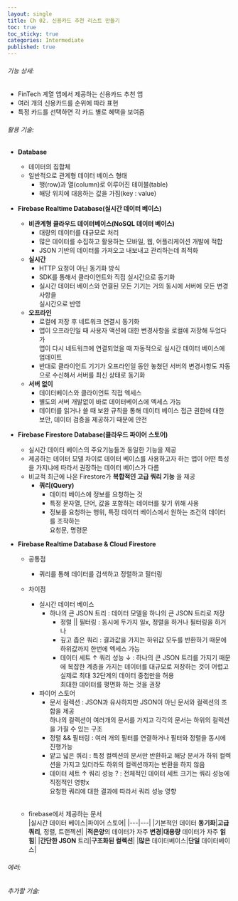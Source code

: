 ```yaml
---
layout: single
title: Ch 02. 신용카드 추천 리스트 만들기
toc: true
toc_sticky: true
categories: Intermediate
published: true
---
```


###### 기능 상세:
- FinTech 계열 앱에서 제공하는 신용카드 추천 앱
- 여러 개의 신용카드를 순위에 따라 표현
- 특정 카드를 선택하면 각 카드 별로 혜택을 보여줌

###### 활용 기술:
- **Database**
  - 데이터의 집합체
  - 일반적으로 관계형 데이터 베이스 형태
    - 행(row)과 열(column)로 이루어진 테이블(table)
    - 해당 위치에 대응하는 값을 가짐(key : value)
- **Firebase Realtime Database(실시간 데이터 베이스)**
  - **비관계형 클라우드 데이터베이스(NoSQL 데이터 베이스)**
    - 대량의 데이터를 대규모로 처리
    - 많은 데이터를 수집하고 활용하는 모바일, 웹, 어플리케이션 개발에 적합
    - JSON 기반의 데이터를 가져오고 내보내고 관리하는데 최적화
  - **실시간**
    - HTTP 요청이 아닌 동기화 방식
    - SDK를 통해서 클라이언트와 직접 실시간으로 동기화
    - 실시간 데이터 베이스와 연결된 모든 기기는 거의 동시에 서버에 모든 변경사항을<br/>실시간으로 반영
  - **오프라인**
    - 로컬에 저장 후 네트워크 연결시 동기화
    - 앱이 오프라인일 때 사용자 액션에 대한 변경사항을 로컬에 저장해 두었다가<br/>앱이 다시 네트워크에 연결되었을 때 자동적으로 실시간 데이터 베이스에 업데이트
    - 반대로 클라이언트 기기가 오프라인일 동안 놓쳤던 서버의 변경사항도 자동으로 수신해서 서버를 최신 상태로 동기화
  - **서버 없이**
    - 데이터베이스와 클라이언트 직접 엑세스
    - 별도의 서버 개발없이 바로 데이터베이스에 엑세스 가능
    - 데이터를 읽거나 쓸 때 보완 규칙을 통해 데이터 베이스 접근 권한에 대한 보안, 데이터 검증을 제공하기 때문에 안전
- **Firebase Firestore Database(클라우드 파이어 스토어)**
  - 실시간 데이터 베이스의 주요기능들과 동일한 기능을 제공
  - 제공하는 데이터 모델 차이로 데이터 베이스를 사용하고자 하는 앱이 어떤 특성을 가지냐에 따라서 권장하는 데이터 베이스가 다름
  - 비교적 최근에 나온 Firestore가 **복합적인 고급 쿼리 기능** 을 제공
     - **쿼리(Query)**
		  - 데이터 베이스에 정보를 요청하는 것
		  - 특정 문자열, 단어, 값을 포함하는 데이터를 찾기 위해 사용
		  - 정보를 요청하는 행위, 특정 데이터 베이스에서 원하는 조건의 데이터를 조작하는<br/>요청문, 명령문

- **Firebase Realtime Database & Cloud Firestore**
  - 공통점
  	- 쿼리를 통해 데이터를 검색하고 정렬하고 필터링 
  - 차이점
  	- 실시간 데이터 베이스
  		- 하나의 큰 JSON 트리
  		   : 데이터 모델을 하나의 큰 JSON 트리로 저장
  	     	- 정렬 || 필터링
  		   : 동시에 두가지 일x, 정렬을 하거나 필터링을 하거나
          	- 깊고 좁은 쿼리
  		   : 결과값을 가지는 하위값 모두를 반환하기 때문에 하위값까지 한번에 엑세스 가능	  
         	- 데이터 세트 ↑ 쿼리 성능 ↓
                   : 하나의 큰 JSON 트리를 가지기 때문에 복잡한 계층을 가지는 데이터를 대규모로 저장하는 것이 어렵고 실제로 최대 32단계의 데이터 중첩만을 허용<br/>
                  최대한 데이터를 평면화 하는 것을 권장
  	- 파이어 스토어
  		- 문서 컬렉션
  		  : JSON과 유사하지만 JSON이 아닌 문서와 컬렉션의 조합을 제공<br/>
		  하나의 컬렉션이 여러개의 문서를 가지고 각각의 문서는 하위의 컬렉션을 가질 수 있는 구조
  		- 정렬 && 필터링
  		  : 여러 개의 필터를 연결하거나 필터와 정렬을 동시에 진행가능
  		- 얕고 넓은 쿼리
  		  : 특정 컬렉션의 문서만 반환하고 해당 문서가 하위 컬렉션을 가지고 있더라도 하위의 컬렉션까지는 반환을 하지 않음
  		- 데이터 세트 ↑ 쿼리 성능 ?
  		  : 전체적인 데이터 세트 크기는 쿼리 성능에 직접적인 영향x<br/>
            	  요청한 쿼리에 대한 결과에 따라서 쿼리 성능 영향
		  <br/><br/>
		  
  - firebase에서 제공하는 문서<br/>
    |실시간 데이터 베이스|파이어 스토어|
    |---|---|
    |기본적인 데이터 **동기화**|**고급 쿼리**, 정렬, 트랜젝션|
    |**적은양**의 데이터가 자주 **변경**|**대용량** 데이터가 자주 **읽힘**|
    |**간단한 JSON** 트리|**구조화된 컬렉션**|
    |**많은** 데이터베이스|**단일** 데이터베이스|

###### 에러:

###### 추가할 기술:
